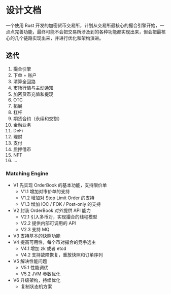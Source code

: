 # 设计文档

一个使用 Rust 开发的加密货币交易所，计划从交易所最核心的撮合引擎开始，一点点完善功能，最终可能不会把交易所涉及到的各种功能都实现出来，但会把最核心的几个链路实现出来，并进行优化和架构演进。

## 迭代

1. 撮合引擎
2. 下单 + 账户
3. 清算全回路
4. 市场行情与主动通知
5. 加密货币充值和提现
6. OTC
7. 拓展
  1. 杠杆
  2. 期货合约（永续和交割）
8. 金融业务
  1. DeFi
  2. 理财
  3. 支付
  4. 质押借币
9. NFT
10. ...

### Matching Engine

- V1 先实现 OrderBook 的基本功能，支持限价单
  - V1.1 增加对市价单的支持
  - V1.2 增加对 Stop Limit Order 的支持
  - V1.3 增加 IOC / FOK / Post-only 的支持
- V2 封装 OrderBook 对外提供 API 能力
  - V2.1 引入多币对，实现撮合的线程模型
  - V2.2 提供内部可调用的 API
  - V2.3 支持 MQ
- V3 支持基本的快照功能
- V4 提高可用性，每个币对撮合的竞争选主
  - V4.1 增加 zk 或者 etcd
  - V4.2 支持故障恢复，重放快照和订单序列
- V5 解决性能问题
  - V5.1 性能调优
  - V5.2 JVM 参数优化
- V6 升级架构，持续优化
  - 复制状态机方案
